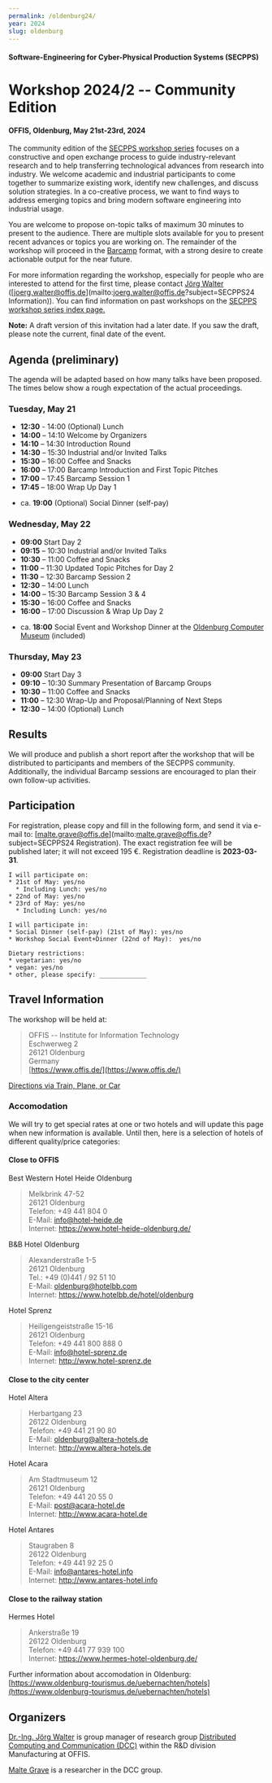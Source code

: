 ```yaml
---
permalink: /oldenburg24/
year: 2024
slug: oldenburg
---
```

#### Software-Engineering for Cyber-Physical Production Systems (SECPPS)
# Workshop 2024/2 -- Community Edition
#### OFFIS, Oldenburg, May 21st-23rd, 2024

The community edition of the [SECPPS workshop series](/secpps-ws/) focuses on a constructive and
open exchange process to guide industry-relevant research and to help
transferring technological advances from research into industry. We welcome
academic and industrial participants to come together to summarize existing
work, identify new challenges, and discuss solution strategies. In a
co-creative process, we want to find ways to address emerging topics and
bring modern software engineering into industrial usage.

You are welcome to propose on-topic talks of maximum 30 minutes to present to
the audience. There are multiple slots available for you to present recent
advances or topics you are working on. The remainder of the workshop will
proceed in the [Barcamp](https://de.wikipedia.org/wiki/Barcamp) format, with
a strong desire to create actionable output for the near future.

For more information regarding the workshop, especially for people who are
interested to attend for the first time, please contact [Jörg Walter](https://www.offis.de/en/offis/person/joerg-walter.html)
([joerg.walter@offis.de](mailto:joerg.walter@offis.de?subject=SECPPS24 Information)).
You can find information on past workshops on the [SECPPS workshop series index page.](/secpps-ws/) 

**Note:** A draft version of this invitation had a later date. If you saw
the draft, please note the current, final date of the event.

## Agenda (preliminary)

The agenda will be adapted based on how many talks have been proposed. The
times below show a rough expectation of the actual proceedings.

### Tuesday, May 21

- **12:30** - 14:00 (Optional) Lunch
- **14:00** – 14:10 Welcome by Organizers
- **14:10** – 14:30 Introduction Round
- **14:30** – 15:30 Industrial and/or Invited Talks
- **15:30** – 16:00 Coffee and Snacks
- **16:00** – 17:00 Barcamp Introduction and First Topic Pitches
- **17:00** – 17:45 Barcamp Session 1
- **17:45** – 18:00 Wrap Up Day 1

* ca. **19:00**  (Optional) Social Dinner (self-pay)


### Wednesday, May 22

- **09:00** Start Day 2
- **09:15** – 10:30 Industrial and/or Invited Talks
- **10:30** – 11:00 Coffee and Snacks
- **11:00** – 11:30 Updated Topic Pitches for Day 2
- **11:30** – 12:30 Barcamp Session 2
- **12:30** – 14:00 Lunch
- **14:00** – 15:30 Barcamp Session 3 & 4
- **15:30** – 16:00 Coffee and Snacks
- **16:00** – 17:00 Discussion & Wrap Up Day 2

* ca. **18:00** Social Event and Workshop Dinner at the [Oldenburg Computer Museum](https://computermuseum-oldenburg.de/) (included)


### Thursday, May 23

- **09:00** Start Day 3
- **09:10** – 10:30 Summary Presentation of Barcamp Groups
- **10:30** – 11:00 Coffee and Snacks
- **11:00** – 12:30 Wrap-Up and Proposal/Planning of Next Steps
- **12:30** – 14:00 (Optional) Lunch


## Results

We will produce and publish a short report after the workshop that will be
distributed to participants and members of the SECPPS community.
Additionally, the individual Barcamp sessions are encouraged to plan their
own follow-up activities.


## Participation

For registration, please copy and fill in the following form, and send it via
e-mail to: [malte.grave@offis.de](mailto:malte.grave@offis.de?subject=SECPPS24 Registration). The exact
registration fee will be published later; it will not exceed 195 €. Registration deadline is **2023-03-31**.

    I will participate on: 
    * 21st of May: yes/no
      * Including Lunch: yes/no
    * 22nd of May: yes/no
    * 23rd of May: yes/no
      * Including Lunch: yes/no

    I will participate in:
    * Social Dinner (self-pay) (21st of May): yes/no
    * Workshop Social Event+Dinner (22nd of May):  yes/no

    Dietary restrictions:
    * vegetarian: yes/no
    * vegan: yes/no
    * other, please specify: _____________


## Travel Information

The workshop will be held at:

> OFFIS -- Institute for Information Technology\
> Eschwerweg 2\
> 26121 Oldenburg\
> Germany\
> [https://www.offis.de/](https://www.offis.de/)

[Directions via Train, Plane, or Car](https://www.offis.de/en/offis/contact/directions.html)


### Accomodation

We will try to get special rates at one or two hotels and will update this
page when new information is available. Until then, here is a selection of
hotels of different quality/price categories:


#### Close to OFFIS

Best Western Hotel Heide Oldenburg

> Melkbrink 47-52\
> 26121 Oldenburg\
> Telefon: +49 441 804 0\
> E-Mail: info@hotel-heide.de\
> Internet: https://www.hotel-heide-oldenburg.de/

B&B Hotel Oldenburg

> Alexanderstraße  1-5\
> 26121  Oldenburg\
> Tel.:  +49 (0)441 / 92 51 10\
> E-Mail:  oldenburg@hotelbb.com\
> Internet: https://www.hotelbb.de/hotel/oldenburg

Hotel Sprenz

> Heiligengeiststraße 15-16\
> 26121 Oldenburg\
> Telefon: +49 441 800 888 0\
> E-Mail: info@hotel-sprenz.de\
> Internet: http://www.hotel-sprenz.de


#### Close to the city center

Hotel Altera

> Herbartgang 23\
> 26122 Oldenburg\
> Telefon: +49 441 21 90 80\
> E-Mail: oldenburg@altera-hotels.de\
> Internet: http://www.altera-hotels.de

Hotel Acara

> Am Stadtmuseum 12\
> 26121 Oldenburg\
> Telefon: +49 441 20 55 0\
> E-Mail: post@acara-hotel.de\
> Internet: http://www.acara-hotel.de

Hotel Antares

> Staugraben 8\
> 26122 Oldenburg\
> Telefon: +49 441 92 25 0\
> E-Mail: info@antares-hotel.info\
> Internet: http://www.antares-hotel.info


#### Close to the railway station

Hermes Hotel

> Ankerstraße 19\
> 26122 Oldenburg\
> Telefon: +49 441 77 939 100\
> Internet: https://www.hermes-hotel-oldenburg.de/


Further information about accomodation in Oldenburg: [https://www.oldenburg-tourismus.de/uebernachten/hotels](https://www.oldenburg-tourismus.de/uebernachten/hotels)


## Organizers

[Dr.-Ing. Jörg Walter](https://www.offis.de/en/offis/person/joerg-walter.html) is group manager of
research group [Distributed Computing and Communication (DCC)](https://www.offis.de/en/applications/manufacturing/distributed-computing-and-communication.html)
within the R&D division Manufacturing at OFFIS.

[Malte Grave](https://www.offis.de/en/offis/person/malte-grave.html) is a researcher in the DCC group.


